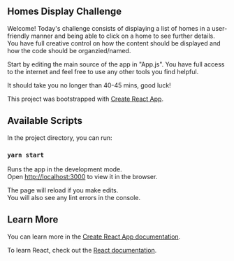 ## Homes Display Challenge

Welcome! Today's challenge consists of displaying a list of homes in a user-friendly manner and being able to click on a home to see further details. You have full creative control on how the content should be displayed and how the code should be organzied/named.

Start by editing the main source of the app in "App.js". You have full access to the internet and feel free to use any other tools you find helpful.

It should take you no longer than 40-45 mins, good luck!

This project was bootstrapped with [Create React App](https://github.com/facebook/create-react-app).

## Available Scripts

In the project directory, you can run:

### `yarn start`

Runs the app in the development mode.\
Open [http://localhost:3000](http://localhost:3000) to view it in the browser.

The page will reload if you make edits.\
You will also see any lint errors in the console.

## Learn More

You can learn more in the [Create React App documentation](https://facebook.github.io/create-react-app/docs/getting-started).

To learn React, check out the [React documentation](https://reactjs.org/).
